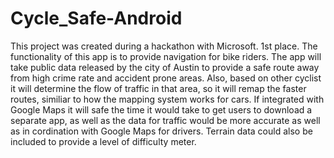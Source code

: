 # Cycle_Safe-Android

This project was created during a hackathon with Microsoft. 1st place.
The functionality of this app is to provide navigation for bike riders.
The app will take public data released by the city of Austin to provide
a safe route away from high crime rate and accident prone areas. Also, based
on other cyclist it will determine the flow of traffic in that area, so it will
remap the faster routes, similiar to how the mapping system works for cars. If integrated with
Google Maps it will safe the time it would take to get users to download a separate app, as well as
the data for traffic would be more accurate as well as in cordination with Google Maps for drivers.
Terrain data could also be included to provide a level of difficulty meter.
